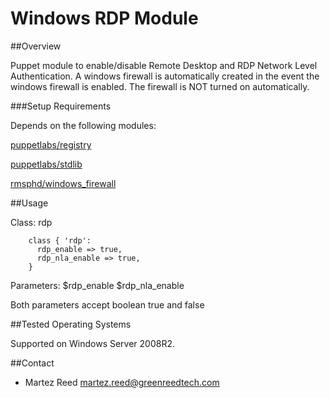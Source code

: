 # Windows RDP Module

##Overview

Puppet module to enable/disable Remote Desktop and RDP Network Level Authentication. A windows firewall is automatically
created in the event the windows firewall is enabled. The firewall is NOT turned on automatically. 


###Setup Requirements

Depends on the following modules:

[puppetlabs/registry](https://forge.puppetlabs.com/puppetlabs/registry)

[puppetlabs/stdlib](https://forge.puppetlabs.com/puppetlabs/stdlib)

[rmsphd/windows_firewall](https://forge.puppetlabs.com/rmsphd/windows_firewall)

##Usage

Class: rdp

        class { 'rdp':
          rdp_enable => true,
          rdp_nla_enable => true,
        }

Parameters:
  $rdp_enable
  $rdp_nla_enable

Both parameters accept boolean true and false

##Tested Operating Systems

Supported on Windows Server 2008R2.

##Contact

* Martez Reed <martez.reed@greenreedtech.com>